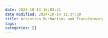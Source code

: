 ```yaml
---
date: 2024-10-13 16:03:31
date modified: 2024-10-14 11:37:39
title: Attention Mechanisms and Transformers
tags: 
categories: []
---
```

